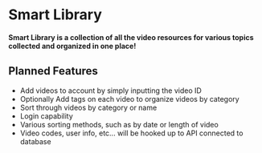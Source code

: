 # Smart Library

#### Smart Library is a collection of all the video resources for various topics collected and organized in one place!

## Planned Features
- Add videos to account by simply inputting the video ID
- Optionally Add tags on each video to organize videos by category
- Sort through videos by category or name
- Login capability
- Various sorting methods, such as by date or length of video
- Video codes, user info, etc... will be hooked up to API connected to database
